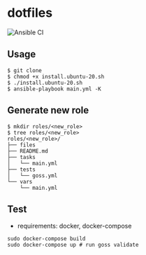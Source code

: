 # dotfiles
![Ansible CI](https://github.com/uta8a/dotfiles/workflows/Test+dotfiles+on+GitHub+Actions/badge.svg?branch=master)

## Usage
```shell
$ git clone 
$ chmod +x install.ubuntu-20.sh
$ ./install.ubuntu-20.sh
$ ansible-playbook main.yml -K
```

## Generate new role
```shell
$ mkdir roles/<new_role>
$ tree roles/<new_role>
roles/<new_role>/
├── files
├── README.md
├── tasks
│   └── main.yml
├── tests
│   └── goss.yml
└── vars
    └── main.yml
```

## Test
- requirements: docker, docker-compose
```shell
sudo docker-compose build
sudo docker-compose up # run goss validate
```
